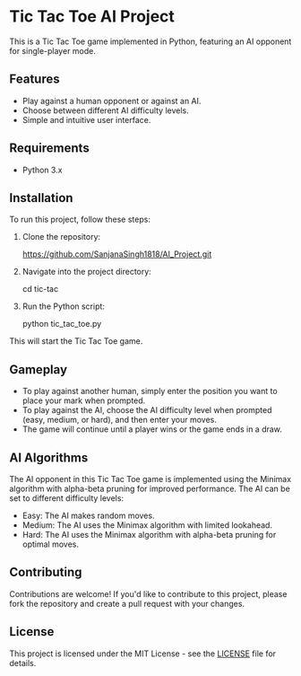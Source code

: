 # Tic Tac Toe AI Project

This is a Tic Tac Toe game implemented in Python, featuring an AI opponent for single-player mode.

## Features

- Play against a human opponent or against an AI.
- Choose between different AI difficulty levels.
- Simple and intuitive user interface.

## Requirements

- Python 3.x

## Installation

To run this project, follow these steps:

1. Clone the repository:
   
   https://github.com/SanjanaSingh1818/AI_Project.git


2. Navigate into the project directory:
   
   cd tic-tac


3. Run the Python script:

   python tic_tac_toe.py


This will start the Tic Tac Toe game.

## Gameplay

- To play against another human, simply enter the position you want to place your mark when prompted.
- To play against the AI, choose the AI difficulty level when prompted (easy, medium, or hard), and then enter your moves.
- The game will continue until a player wins or the game ends in a draw.

## AI Algorithms

The AI opponent in this Tic Tac Toe game is implemented using the Minimax algorithm with alpha-beta pruning for improved performance. The AI can be set to different difficulty levels:

- Easy: The AI makes random moves.
- Medium: The AI uses the Minimax algorithm with limited lookahead.
- Hard: The AI uses the Minimax algorithm with alpha-beta pruning for optimal moves.

## Contributing

Contributions are welcome! If you'd like to contribute to this project, please fork the repository and create a pull request with your changes.

## License

This project is licensed under the MIT License - see the [LICENSE](LICENSE) file for details.


